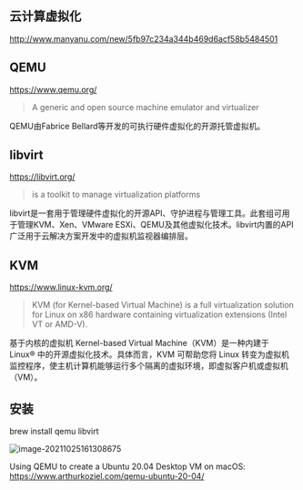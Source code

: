 ## 云计算虚拟化

http://www.manyanu.com/new/5fb97c234a344b469d6acf58b5484501


## QEMU 
https://www.qemu.org/

>A generic and open source machine emulator and virtualizer

QEMU由Fabrice Bellard等开发的可执行硬件虚拟化的开源托管虚拟机。


## libvirt

https://libvirt.org/

>is a toolkit to manage virtualization platforms 

libvirt是一套用于管理硬件虚拟化的开源API、守护进程与管理工具。此套组可用于管理KVM、Xen、VMware ESXi、QEMU及其他虚拟化技术。libvirt内置的API广泛用于云解决方案开发中的虚拟机监视器编排层。

## KVM
https://www.linux-kvm.org/

>KVM (for Kernel-based Virtual Machine) is a full virtualization solution for Linux on x86 hardware containing virtualization extensions (Intel VT or AMD-V). 

基于内核的虚拟机 Kernel-based Virtual Machine（KVM）是一种内建于 Linux® 中的开源虚拟化技术。具体而言，KVM 可帮助您将 Linux 转变为虚拟机监控程序，使主机计算机能够运行多个隔离的虚拟环境，即虚拟客户机或虚拟机（VM）。

## 安装

brew install qemu libvirt

![image-20211025161308675](/Users/tanglei/github/hexo.tanglei.name/source/resources/mac-qemu-libvert/image-20211025161308675.png)









Using QEMU to create a Ubuntu 20.04 Desktop VM on macOS: https://www.arthurkoziel.com/qemu-ubuntu-20-04/ 